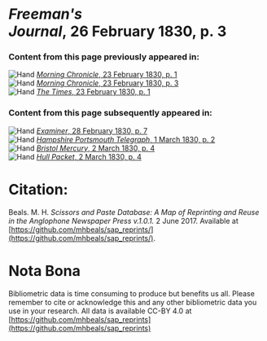 # *Freeman's Journal*, 26 February 1830, p. 3  
  
### Content from this page previously appeared in:  
![Hand](http://scissorsandpaste.net/wp-content/uploads/2017/06/smallhandpointer.png) [*Morning Chronicle*, 23 February 1830, p. 1](https://mhbeals.github.io/sap_html/Morning-Chronicle/Morning-Chronicle-23-February-1830-p-1)  
![Hand](http://scissorsandpaste.net/wp-content/uploads/2017/06/smallhandpointer.png) [*Morning Chronicle*, 23 February 1830, p. 3](https://mhbeals.github.io/sap_html/Morning-Chronicle/Morning-Chronicle-23-February-1830-p-3)  
![Hand](http://scissorsandpaste.net/wp-content/uploads/2017/06/smallhandpointer.png) [*The Times*, 23 February 1830, p. 1](https://mhbeals.github.io/sap_html/The-Times/The-Times-23-February-1830-p-1)  
  
### Content from this page subsequently appeared in:  
![Hand](http://scissorsandpaste.net/wp-content/uploads/2017/06/smallhandpointer.png) [*Examiner*, 28 February 1830, p. 7](https://mhbeals.github.io/sap_html/Examiner/Examiner-28-February-1830-p-7)  
![Hand](http://scissorsandpaste.net/wp-content/uploads/2017/06/smallhandpointer.png) [*Hampshire Portsmouth Telegraph*, 1 March 1830, p. 2](https://mhbeals.github.io/sap_html/Hampshire-Portsmouth-Telegraph/Hampshire-Portsmouth-Telegraph-1-March-1830-p-2)  
![Hand](http://scissorsandpaste.net/wp-content/uploads/2017/06/smallhandpointer.png) [*Bristol Mercury*, 2 March 1830, p. 4](https://mhbeals.github.io/sap_html/Bristol-Mercury/Bristol-Mercury-2-March-1830-p-4)  
![Hand](http://scissorsandpaste.net/wp-content/uploads/2017/06/smallhandpointer.png) [*Hull Packet*, 2 March 1830, p. 4](https://mhbeals.github.io/sap_html/Hull-Packet/Hull-Packet-2-March-1830-p-4)  


# Citation: 

Beals. M. H. *Scissors and Paste Database: A Map of Reprinting and Reuse in the Anglophone Newspaper Press v.1.0.1.* 2 June 2017. Available at [https://github.com/mhbeals/sap_reprints/](https://github.com/mhbeals/sap_reprints/). 

# Nota Bona

Bibliometric data is time consuming to produce but benefits us all. Please remember to cite or acknowledge this and any other bibliometric data you use in your research. All data is available CC-BY 4.0 at [https://github.com/mhbeals/sap_reprints](https://github.com/mhbeals/sap_reprints)